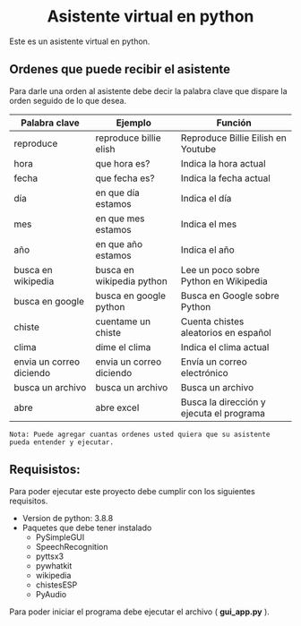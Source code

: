 <center><h1><b>Asistente virtual en python</b></h1></center>

Este es un asistente virtual en python.

## Ordenes que puede recibir el asistente

Para darle una orden al asistente debe decir la palabra clave que dispare la orden seguido de lo que desea.

| Palabra clave              | Ejemplo                    | Función                                       |
|----------------------------|----------------------------|-----------------------------------------------|
| reproduce                  | reproduce billie elish     | Reproduce Billie Eilish en Youtube            |
| hora                       | que hora es?               | Indica la hora actual                         |
| fecha                      | que fecha es?              | Indica la fecha actual                        |
| día                        | en que día estamos         | Indica el día                                 |
| mes                        | en que mes estamos         | Indica el mes                                 |
| año                        | en que año estamos         | Indica el año                                 |
| busca en wikipedia         | busca en wikipedia python  | Lee un poco sobre Python en Wikipedia         |
| busca en google            | busca en google python     | Busca en Google sobre Python                  |
| chiste                     | cuentame un chiste         | Cuenta chistes aleatorios en español          |
| clima                      | dime el clima              | Indica el clima actual                        |
| envia un correo diciendo   | envia un correo diciendo   | Envía un correo electrónico                   |
| busca un archivo           | busca un archivo           | Busca un archivo                              |
| abre                       | abre excel                 | Busca la dirección y ejecuta el programa      |

    Nota: Puede agregar cuantas ordenes usted quiera que su asistente pueda entender y ejecutar.

## Requisistos:

Para poder ejecutar este proyecto debe cumplir con los siguientes requisitos.

- Version de python: 3.8.8
- Paquetes que debe tener instalado
    - PySimpleGUI
    - SpeechRecognition
    - pyttsx3
    - pywhatkit
    - wikipedia
    - chistesESP
    - PyAudio

Para poder iniciar el programa debe ejecutar el archivo ( **gui_app.py** ).